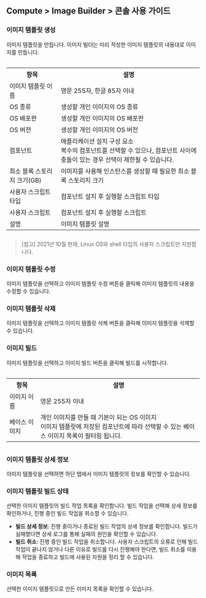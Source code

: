 ## Compute > Image Builder > 콘솔 사용 가이드
### 이미지 템플릿 생성
이미지 템플릿을 만듭니다. 이미지 빌더는 미리 작성한 이미지 템플릿의 내용대로 이미지를 만듭니다.

<table class="it" style="padding-top: 15px; padding-bottom: 10px;">
  <tr>
    <th>항목</th>
    <th>설명</th>
  </tr>
  <tr>
    <td>이미지 템플릿 이름</td>
    <td>영문 255자, 한글 85자 이내</td>
  </tr>
  <tr>
    <td>OS 종류</td>
    <td>생성할 개인 이미지의 OS 종류</td>
  </tr>
  <tr>
    <td>OS 배포판</td>
    <td>생성할 개인 이미지의 OS 배포판</td>
  </tr>
  <tr>
    <td>OS 버전</td>
    <td>생성할 개인 이미지의 OS 버전</td>
  </tr>
  <tr>
    <td>컴포넌트</td>
    <td>애플리케이션 설치 구성 요소<br/>복수의 컴포넌트를 선택할 수 있으나, 컴포넌트 사이에 충돌이 있는 경우 선택이 제한될 수 있습니다.</td>
  </tr>
  <tr>
    <td>최소 블록 스토리지 크기(GB)</td>
    <td>이미지를 사용해 인스턴스를 생성할 때 필요한 최소 블록 스토리지 크기</td>
  </tr>
  <tr>
    <td>사용자 스크립트 타입</td>
    <td>컴포넌트 설치 후 실행할 스크립트 타입</td>
  </tr>
  <tr>
    <td>사용자 스크립트</td>
    <td>컴포넌트 설치 후 실행할 스크립트</td>
  </tr>
  <tr>
    <td>설명</td>
    <td>이미지 템플릿 설명</td>
  </tr>
</table>

> [참고]
> 2021년 10월 현재, Linux OS와 shell 타입의 사용자 스크립트만 지원합니다.

### 이미지 템플릿 수정
이미지 템플릿을 선택하고 이미지 템플릿 수정 버튼을 클릭해 이미지 템플릿의 내용을 수정할 수 있습니다.

### 이미지 템플릿 삭제
이미지 템플릿을 선택하고 이미지 템플릿 삭제 버튼을 클릭해 이미지 템플릿을 삭제할 수 있습니다.

### 이미지 빌드
이미지 템플릿을 선택하고 이미지 빌드 버튼을 클릭해 빌드를 시작합니다.

<table class="it" style="padding-top: 15px; padding-bottom: 10px;">
  <tr>
    <th>항목</th>
    <th>설명</th>
  </tr>
  <tr>
    <td>이미지 이름</td>
    <td>영문 255자 이내</td>
  </tr>
  <tr>
    <td>베이스 이미지</td>
    <td>개인 이미지를 만들 때 기본이 되는 OS 이미지<br/>이미지 템플릿에 저장된 컴포넌트에 따라 선택할 수 있는 베이스 이미지 목록이 필터링 됩니다.</td>
  </tr>
</table>

### 이미지 템플릿 상세 정보
이미지 템플릿을 선택하면 하단 탭에서 이미지 템플릿의 정보를 확인할 수 있습니다.

### 이미지 템플릿 빌드 상태
선택한 이미지 템플릿의 빌드 작업 목록을 확인합니다. 빌드 작업을 선택해 상세 정보를 확인하거나, 진행 중인 빌드 작업을 취소할 수 있습니다.

* **빌드 상세 정보**: 진행 중이거나 종료된 빌드 작업의 상세 정보를 확인합니다. 빌드가 실패했다면 상세 로그를 통해 실패의 원인을 확인할 수 있습니다.
* **빌드 취소**: 진행 중인 빌드 작업을 취소합니다. 사용자 스크립트의 오류로 인해 빌드 작업이 끝나지 않거나 다른 이유로 빌드를 다시 진행해야 한다면, 빌드 취소를 이용해 작업을 종료하고 빌드에 사용된 자원을 정리 할 수 있습니다.

### 이미지 목록
선택한 이미지 템플릿으로 만든 이미지 목록을 확인할 수 있습니다.
